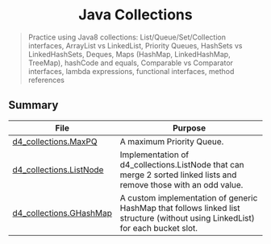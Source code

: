 <h1 align="center">
Java Collections
</h1>

> Practice using Java8 collections: List/Queue/Set/Collection interfaces, ArrayList vs LinkedList, Priority Queues, HashSets vs LinkedHashSets, Deques, Maps (HashMap, LinkedHashMap, TreeMap), hashCode and equals, Comparable vs Comparator interfaces, lambda expressions, functional interfaces, method references 

## Summary

| File                      | Purpose |
|---------------------------| - |
| [d4_collections.MaxPQ](./MaxPQ.java) | A maximum Priority Queue. |
| [d4_collections.ListNode](./ListNode.java) | Implementation of d4_collections.ListNode that can merge 2 sorted linked lists and remove those with an odd value. |
| [d4_collections.GHashMap](./GHashMap.java) | A custom implementation of generic HashMap that follows linked list structure (without using LinkedList) for each bucket slot. |
